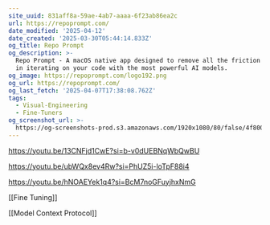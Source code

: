 ```yaml
---
site_uuid: 831aff8a-59ae-4ab7-aaaa-6f23ab86ea2c
url: https://repoprompt.com/
date_modified: '2025-04-12'
date_created: '2025-03-30T05:44:14.833Z'
og_title: Repo Prompt
og_description: >-
  Repo Prompt - A macOS native app designed to remove all the friction involved
  in iterating on your code with the most powerful AI models.
og_image: https://repoprompt.com/logo192.png
og_url: https://repoprompt.com/
og_last_fetch: '2025-04-07T17:38:08.762Z'
tags:
  - Visual-Engineering
  - Fine-Tuners
og_screenshot_url: >-
  https://og-screenshots-prod.s3.amazonaws.com/1920x1080/80/false/4f80033c3b0953497ddc6c8407a857aab53a208c5a0878fb7e105cf5abf9c786.jpeg
---
```





























https://youtu.be/13CNFjd1CwE?si=b-v0dUEBNqWbQwBU

https://youtu.be/ubWQx8ev4Rw?si=PhUZ5i-loTpF88i4

https://youtu.be/hNOAEYek1q4?si=BcM7noGFuyjhxNmG

[[Fine Tuning]]

[[Model Context Protocol]]
